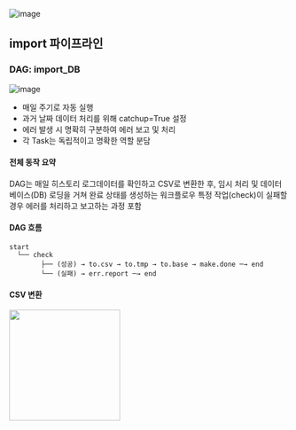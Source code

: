 ![image](https://github.com/user-attachments/assets/6acbf4b8-394d-49a3-945d-6c652b3e6987)

## import 파이프라인
### DAG: import_DB
![image](https://github.com/user-attachments/assets/b393a788-5e30-49e4-bfc9-c0ebbe94a299)
- 매일 주기로 자동 실행
- 과거 날짜 데이터 처리를 위해 catchup=True 설정
- 에러 발생 시 명확히 구분하여 에러 보고 및 처리
- 각 Task는 독립적이고 명확한 역할 분담
#### 전체 동작 요약
DAG는 매일 히스토리 로그데이터를 확인하고 CSV로 변환한 후, 임시 처리 및 데이터베이스(DB) 로딩을 거쳐 완료 상태를 생성하는 워크플로우
특정 작업(check)이 실패할 경우 에러를 처리하고 보고하는 과정 포함
#### DAG 흐름
```
start
  └── check
        ├── (성공) → to.csv → to.tmp → to.base → make.done ─→ end
        └── (실패) → err.report ─→ end
```
#### CSV 변환
<img src="https://github.com/user-attachments/assets/13034a39-03c9-4fe8-8529-69b702ac4d4d" width="200"/>


